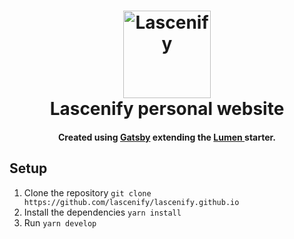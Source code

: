<h1 align="center">
    <img alt="Lascenify" title="Lascenify personal website" src="https://github.com/alxshelepenok/gatsby-starter-lumen/blob/gatsby-v2/.github/logo.png" width="140"> </br>
    Lascenify personal website
</h1>

<h4 align="center">
    Created using <a href="https://github.com/gatsbyjs/gatsby" target="_blank">Gatsby</a> extending the <a href="https://github.com/alxshelepenok/gatsby-starter-lumen/" target="_blank">Lumen </a> starter.
</h4>


## Setup
1. Clone the repository `git clone https://github.com/lascenify/lascenify.github.io`
2. Install the dependencies `yarn install`
3. Run `yarn develop`
